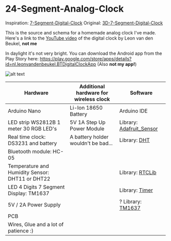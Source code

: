 # 24-Segment-Analog-Clock

Inspiration: [7-Segment-Digital-Clock](https://github.com/leonvandenbeukel/7-Segment-Digital-Clock)
Original: [3D-7-Segment-Digital-Clock](https://github.com/leonvandenbeukel/3D-7-Segment-Digital-Clock)

This is the source and schema for a homemade analog clock I've made. Here's a link to the [YouTube video](https://www.youtube.com/watch?v=1aNHF5tcTpw) of the digital clock by Leon van den Beukel, __not me__

In daylight it's not very bright.
You can download the Android app from the Play Story here: https://play.google.com/store/apps/details?id=nl.leonvandenbeukel.BTDigitalClockApp (Also __not my app!__)


![alt text](https://github.com/Schn33W0lf/24-Segment-Analog-Clock/blob/master/Schema.png)

| Hardware                              		      | Additional hardware for wireless clock | Software      |
| -------------                          	        | -------------                          | ------------- |
| Arduino Nano                           			    | Li-Ion 18650 Battery                   | Arduino IDE   |
| LED strip WS2812B 1 meter 30 RGB LED's		 	    | 5V 1A Step Up Power Module             | Library: [Adafruit_Sensor](https://github.com/adafruit/Adafruit_Sensor) |
| Real time clock: DS3231 and battery          		| A battery holder wouldn't be bad...    | Library: [DHT](https://github.com/adafruit/DHT-sensor-library)          |
| Bluetooth module: HC-05                 			  |                                        |                                        | Library: [FastLED](https://github.com/FastLED/FastLED)                  |
| Temperature and Humidity Sensor: DHT11 or DHT22 |                                        | Library: [RTCLib](https://github.com/adafruit/RTClib)                   |
| LED 4 Digits 7 Segment Display: TM1637          |                                        | Library: [Timer](https://github.com/JChristensen/Timer)                 |
| 5V / 2A  Power Supply								            |                                        | ? Library: [TM1637](#) |
| PCB                                    			    |                                        | |
| Wires, Glue and a lot of patience :)       	    |                                        | |

